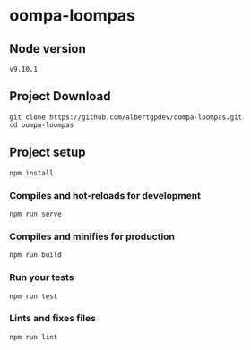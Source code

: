 # oompa-loompas

## Node version
```
v9.10.1
```
	
## Project Download
```
git clone https://github.com/albertgpdev/oompa-loompas.git
cd oompa-loompas
```

## Project setup
```
npm install
```

### Compiles and hot-reloads for development
```
npm run serve
```

### Compiles and minifies for production
```
npm run build
```

### Run your tests
```
npm run test
```

### Lints and fixes files
```
npm run lint
```
